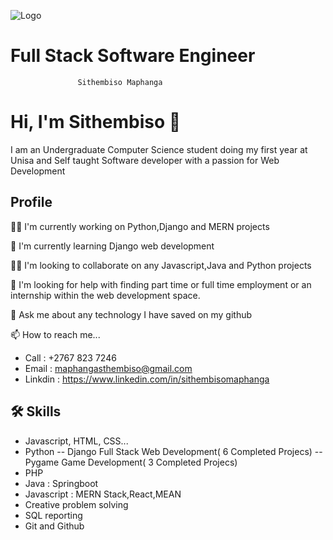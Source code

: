 
![Logo](https://cdn.quotesgram.com/img/73/46/261252081-programming-quote-31.png)


 # Full Stack Software Engineer
                   Sithembiso Maphanga

# Hi, I'm Sithembiso 👋

 I am an Undergraduate Computer Science student doing my first year at Unisa and Self taught Software developer with a passion for Web Development
##                   Profile 
👩‍💻 I'm currently working on Python,Django and MERN projects

🧠 I'm currently learning Django web development

👯‍♀️ I'm looking to collaborate on any Javascript,Java and Python projects

🤔 I'm looking for help with finding part time or full time employment or an internship
within the web development space.

💬 Ask me about any technology I have saved on my github

📫 How to reach me...
- Call : +2767 823 7246
- Email : maphangasthembiso@gmail.com
- Linkdin : https://www.linkedin.com/in/sithembisomaphanga


## 🛠 Skills
- Javascript, HTML, CSS...
- Python 
-- Django Full Stack Web Development( 6 Completed Projecs)
-- Pygame Game Development( 3 Completed Projecs)
- PHP
- Java : Springboot
- Javascript : MERN Stack,React,MEAN
- Creative problem solving
- SQL reporting
- Git and Github


